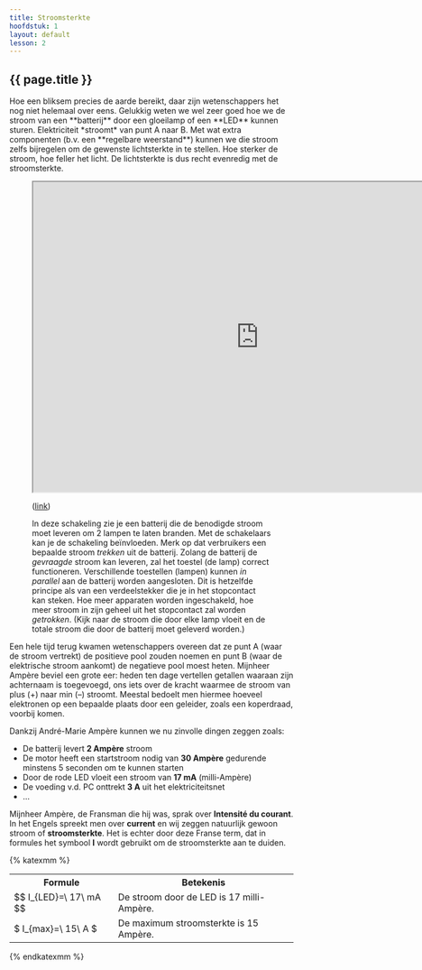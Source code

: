 ```yaml
---
title: Stroomsterkte
hoofdstuk: 1
layout: default
lesson: 2
---
```


<h2>{{ page.title }}</h2>

<section markdown="1">
Hoe een bliksem precies de aarde bereikt, daar zijn wetenschappers het nog niet helemaal over eens. Gelukkig weten we wel zeer goed hoe we de stroom van een **batterij** door een gloeilamp of een **LED** kunnen sturen. Elektriciteit *stroomt* van punt A naar B. Met wat extra componenten (b.v. een **regelbare weerstand**) kunnen we die stroom zelfs bijregelen om de gewenste lichtsterkte in te stellen. Hoe sterker de stroom, hoe feller het licht. De lichtsterkte is dus recht evenredig met de stroomsterkte.

<figure>
    <iframe width="800" height="550" src="https://www.falstad.com/circuit/circuitjs.html?ctz=CQAgjCAMB0l3BWK0BMkDMkBskAskBOLLdXAdlwA50R0txIQsUAoAN3BUpDW7C-D8ow-CCSMJ0BCzCUIXPkIU9I3RphTQwkMgQIo9lcpWING-SbmS4ZckLnQpBTh097DMMMukcICZLDJKQgIzTktrFgBnFW4qHjIXNWEAMwBDABsogFNo2gQk+zB6ePMQdKzcgHdwHHtud1KWGuV49AL6qBZ0MkZWhspFJwgJbt77R07XZ3BhSDHzATAhfji+OebONdrGJpbEzv6umtxiqcmmnt24WNo6W5Guq54UK3divtVZ0ZPJxpv3PMaj56O5lIDNuCvihXrcgTsHgIIUA
    "></iframe>
    <p>(<a href="https://www.falstad.com/circuit/circuitjs.html?ctz=CQAgjCAMB0l3BWK0BMkDMkBskAskBOLLdXAdlwA50R0txIQsUAoAN3BUpDW7C-D8ow-CCSMJ0BCzCUIXPkIU9I3RphTQwkMgQIo9lcpWING-SbmS4ZckLnQpBTh097DMMMukcICZLDJKQgIzTktrFgBnFW4qHjIXNWEAMwBDABsogFNo2gQk+zB6ePMQdKzcgHdwHHtud1KWGuV49AL6qBZ0MkZWhspFJwgJbt77R07XZ3BhSDHzATAhfji+OebONdrGJpbEzv6umtxiqcmmnt24WNo6W5Guq54UK3divtVZ0ZPJxpv3PMaj56O5lIDNuCvihXrcgTsHgIIUA
    ">link</a>)</p>
    <figcaption>In deze schakeling zie je een batterij die de benodigde stroom moet leveren om 2 lampen te laten branden. Met de schakelaars kan je de schakeling beïnvloeden. Merk op dat verbruikers een bepaalde stroom <em>trekken</em> uit de batterij. Zolang de batterij de <em>gevraagde</em> stroom kan leveren, zal het toestel (de lamp) correct functioneren. Verschillende toestellen (lampen) kunnen <em>in parallel</em> aan de batterij worden aangesloten. Dit is hetzelfde principe als van een verdeelstekker die je in het stopcontact kan steken. Hoe meer apparaten worden ingeschakeld, hoe meer stroom in zijn geheel uit het stopcontact zal worden <em>getrokken</em>. (Kijk naar de stroom die door elke lamp vloeit en de totale stroom die door de batterij moet geleverd worden.)</figcaption>
</figure>


</section>

<section markdown="1">
Een hele tijd terug kwamen wetenschappers overeen dat ze punt A (waar de stroom vertrekt) de positieve pool zouden noemen en punt B (waar de elektrische stroom aankomt) de negatieve pool moest heten. Mijnheer Ampère beviel een grote eer: heden ten dage vertellen getallen waaraan zijn achternaam is toegevoegd, ons iets over de kracht waarmee de stroom van plus (+) naar min (–) stroomt. Meestal bedoelt men hiermee hoeveel elektronen op een bepaalde plaats door een geleider, zoals een koperdraad, voorbij komen.

Dankzij André-Marie Ampère kunnen we nu zinvolle dingen zeggen zoals:
-	De batterij levert **2 Ampère** stroom
-	De motor heeft een startstroom nodig van **30 Ampère** gedurende minstens 5 seconden om te kunnen starten
-	Door de rode LED vloeit een stroom van **17 mA** (milli-Ampère)
-	De voeding v.d. PC onttrekt **3 A** uit het elektriciteitsnet
-	…

</section>

<section markdown="1">

Mijnheer Ampère, de Fransman die hij was, sprak over **Intensité du courant**. In het Engels spreekt men over **current** en wij zeggen natuurlijk gewoon stroom of **stroomsterkte**. Het is echter door deze Franse term, dat in formules het symbool **I** wordt gebruikt om de stroomsterkte aan te duiden.

{% katexmm %}
<table>
    <tr>
        <th>Formule</th>
        <th>Betekenis</th>
    </tr>
    <tr>
        <td>$$ I_{LED}=\ 17\ mA $$</td>
        <td>De stroom door de LED is 17 milli-Ampère.</td>
    </tr>
    <tr>
        <td>$ I_{max}=\ 15\ A $</td>
        <td>De maximum stroomsterkte is 15 Ampère.</td>
    </tr>
</table>
{% endkatexmm %}

</section>
